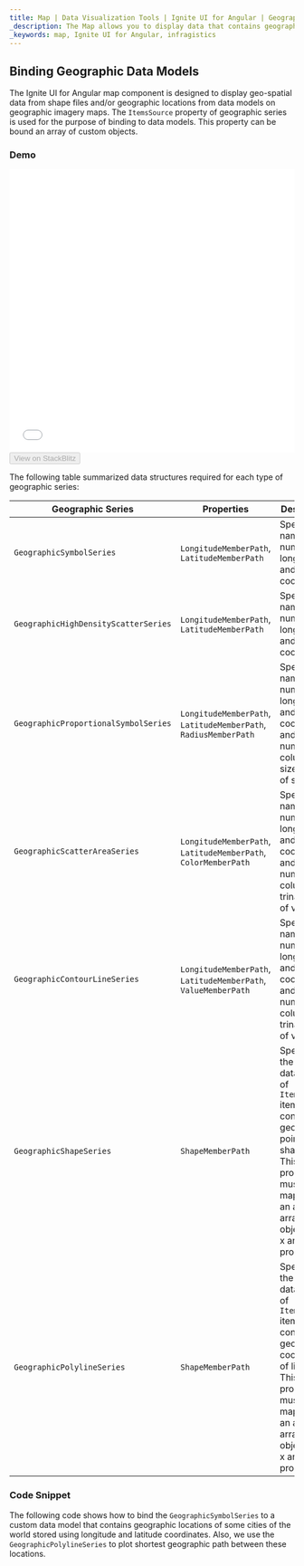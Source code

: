 ```yaml
---
title: Map | Data Visualization Tools | Ignite UI for Angular | Geographic Data Models | Infragistics
_description: The Map allows you to display data that contains geographic locations from view models or geo-spatial data loaded from shape files on geographic imagery maps.View the demo, dependencies, usage and toolbar for more information.
_keywords: map, Ignite UI for Angular, infragistics
---
```


## Binding Geographic Data Models

The Ignite UI for Angular map component is designed to display geo-spatial data from shape files and/or geographic locations from data models on geographic imagery maps. The `ItemsSource` property of geographic series is used for the purpose of binding to data models. This property can be bound an array of custom objects.

### Demo

<div class="sample-container" style="height: 500px">
    <iframe id="geo-map-binding-data-model-iframe" src='{environment:demosBaseUrl}/maps/geo-map-binding-data-model' width="100%" height="100%" seamless frameBorder="0" onload="onSampleIframeContentLoaded(this);"></iframe>
</div>
<div>
    <button data-localize="stackblitz" disabled class="stackblitz-btn"   data-iframe-id="geo-map-binding-data-model-iframe" data-demos-base-url="{environment:demosBaseUrl}">View on StackBlitz
    </button>
</div>

<div class="divider--half"></div>

The following table summarized data structures required for each type of geographic series:

| Geographic Series                    | Properties                                                      | Description                                                                                                                                                                                        |
| ------------------------------------ | --------------------------------------------------------------- | -------------------------------------------------------------------------------------------------------------------------------------------------------------------------------------------------- |
| `GeographicSymbolSeries`             | `LongitudeMemberPath`, `LatitudeMemberPath`                     | Specifies names of 2 numeric longitude and latitude coordinates                                                                                                                                    |
| `GeographicHighDensityScatterSeries` | `LongitudeMemberPath`, `LatitudeMemberPath`                     | Specifies names of 2 numeric longitude and latitude coordinates                                                                                                                                    |
| `GeographicProportionalSymbolSeries` | `LongitudeMemberPath`, `LatitudeMemberPath`, `RadiusMemberPath` | Specifies names of 2 numeric longitude and latitude coordinates and 1 numeric column for size/radius of symbols                                                                                    |
| `GeographicScatterAreaSeries`        | `LongitudeMemberPath`, `LatitudeMemberPath`, `ColorMemberPath`  | Specifies names of 2 numeric longitude and latitude coordinates and 1 numeric column for trinagulation of values                                                                                   |
| `GeographicContourLineSeries`        | `LongitudeMemberPath`, `LatitudeMemberPath`, `ValueMemberPath`  | Specifies names of 2 numeric longitude and latitude coordinates and 1 numeric column for trinagulation of values                                                                                   |
| `GeographicShapeSeries`              | `ShapeMemberPath`                                               | Specifies the name of data column of `ItemsSource` items that contains the geographic points of shapes. This property must be mapped to an array of arrays of objects with x and y properties.     |
| `GeographicPolylineSeries`           | `ShapeMemberPath`                                               | Specifies the name of data column of `ItemsSource` items that contains the geographic coordinates of lines. This property must be mapped to an array of arrays of objects with x and y properties. |

### Code Snippet

The following code shows how to bind the `GeographicSymbolSeries` to a custom data model that contains geographic locations of some cities of the world stored using longitude and latitude coordinates. Also, we use the `GeographicPolylineSeries` to plot shortest geographic path between these locations.
